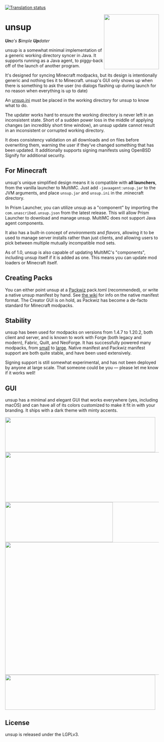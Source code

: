 [![Translation status](https://weblate.sleeping.town/widgets/unascribed/-/unsup/multi-auto.svg)](https://weblate.sleeping.town/engage/unascribed/?component=unsup)

<img src="https://git.sleeping.town/unascribed/unsup/raw/branch/trunk/unsup.svg" align="right" width="180px">

# unsup

***Un**a's **S**imple **Up**dater*

unsup is a somewhat minimal implementation of a generic working directory
syncer in Java. It supports running as a Java agent, to piggy-back off of the
launch of another program.

It's designed for syncing Minecraft modpacks, but its design is intentionally
generic and nothing ties it to Minecraft. unsup's GUI only shows up when there
is something to ask the user (no dialogs flashing up during launch for no
reason when everything is up to date)

An [unsup.ini](https://git.sleeping.town/unascribed/unsup/wiki/Config-format)
must be placed in the working directory for unsup to know what to do.

The updater works hard to ensure the working directory is never left in an
inconsistent state. Short of a sudden power loss in the middle of applying
changes (an incredibly short time window), an unsup update cannot result in
an inconsistent or corrupted working directory.

It does consistency validation on all downloads and on files before overwriting
them, warning the user if they've changed something that has been updated. It
additionally supports signing manifests using OpenBSD Signify for additional
security.

## For Minecraft
unsup's unique simplified design means it is compatible with **all launchers**,
from the vanilla launcher to MultiMC. Just add `-javaagent:unsup.jar` to the
JVM arguments, and place `unsup.jar` and `unsup.ini` in the .minecraft
directory.

In Prism Launcher, you can utilize unsup as a "component" by importing the
`com.unascribed.unsup.json` from the latest release. This will allow Prism
Launcher to download and manage unsup. MultiMC does not support Java agent
components.

It also has a built-in concept of *environments* and *flavors*, allowing it to
be used to manage server installs rather than just clients, and allowing users
to pick between multiple mutually incompatible mod sets.

As of 1.0, unsup is also capable of updating MultiMC's "components", including
unsup itself if it is added as one. This means you can update mod loaders or
Minecraft itself.

## Creating Packs
You can either point unsup at a [Packwiz](https://packwiz.infra.link/) pack.toml (recommended),
or write a native unsup manifest by hand. See [the wiki](https://git.sleeping.town/unascribed/unsup/wiki/Manifest-format) for info on the
native manifest format. The Creator GUI is on hold, as Packwiz has become a
de-facto standard for Minecraft modpacks.

## Stability
unsup has been used for modpacks on versions from 1.4.7 to 1.20.2, both client and server,
and is known to work with Forge (both legacy and modern), Fabric, Quilt, and NeoForge. It
has successfully powered many modpacks, from [small](https://git.sleeping.town/Rewind/Upsilon)
to [large](https://github.com/ModFest/bc23-pack). Native manifest and Packwiz manifest
support are both quite stable, and have been used extensively.

Signing support is still somewhat experimental, and has not been deployed by anyone at
large scale. That someone could be you — please let me know if it works well!

## GUI
unsup has a minimal and elegant GUI that works everywhere (yes, including
macOS) and can have all of its colors customized to make it fit in with your
branding. It ships with a dark theme with minty accents.

<img width="492" height="115" src="https://git.sleeping.town/unascribed/unsup/raw/branch/trunk/img/bootstrapping.png"/>

<img width="588" height="164" src="https://git.sleeping.town/unascribed/unsup/raw/branch/trunk/img/conflict.png"/>

<img width="353" height="131" src="https://git.sleeping.town/unascribed/unsup/raw/branch/trunk/img/update.png"/>

<img width="612" height="435" src="https://git.sleeping.town/unascribed/unsup/raw/branch/trunk/img/flavors.png"/>

<img width="492" height="115" src="https://git.sleeping.town/unascribed/unsup/raw/branch/trunk/img/done.png"/>

## License
unsup is released under the LGPLv3.
